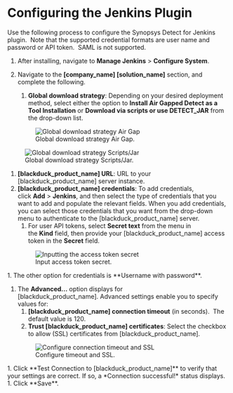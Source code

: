 # Configuring the Jenkins Plugin
Use the following process to configure the Synopsys Detect for Jenkins plugin.  Note that the supported credential formats are user name and password or API token.  SAML is not supported.

1. After installing, navigate to **Manage Jenkins** > **Configure System**.
1. Navigate to the **[company_name] [solution_name]** section, and complete the following.
   1. **Global download strategy**: Depending on your desired deployment method, select either the option to **Install Air Gapped Detect as a Tool Installation** or **Download via scripts or use DETECT\_JAR** from the drop-down list.
   
   <figure>
    <img src="../jenkinsplugin/images/Configuring1.png"
         alt="Global download strategy Air Gap">
    <figcaption>Global download strategy Air Gap.</figcaption>
</figure>

   <figure>
    <img src="../jenkinsplugin/images/Configuring2.png"
         alt="Global download strategy Scripts/Jar">
    <figcaption>Global download strategy Scripts/Jar.</figcaption>
</figure>

1. **[blackduck_product_name] URL**: URL to your [blackduck_product_name] server instance.
1. **[blackduck_product_name] credentials**: To add credentials, click **Add** > **Jenkins**, and then select the type of credentials that you want to add and populate the relevant fields.
   When you add credentials, you can select those credentials that you want from the drop-down menu to authenticate to the [blackduck_product_name] server. 
   1. For user API tokens, select **Secret text** from the menu in the **Kind** field, then provide your [blackduck_product_name] access token in the **Secret** field.
   <figure>
    <img src="../jenkinsplugin/images/Configuring3.png"
         alt="Inputting the access token secret">
    <figcaption>Input access token secret.</figcaption>
</figure>
   1. The other option for credentials is **Username with password**.

1. The **Advanced...** option displays for [blackduck_product_name]. Advanced settings enable you to specify values for:
   1. **[blackduck_product_name] connection timeout** (in seconds).  The default value is 120.
   1. **Trust [blackduck_product_name] certificates**: Select the checkbox to allow (SSL) certificates from [blackduck_product_name].
   <figure>
    <img src="../jenkinsplugin/images/Configuring4.jpg"
         alt="Configure connection timeout and SSL">
    <figcaption>Configure timeout and SSL.</figcaption>
</figure>
1. Click **Test Connection to [blackduck_product_name]** to verify that your settings are correct. If so, a *Connection successful!* status displays.
1. Click **Save**.
